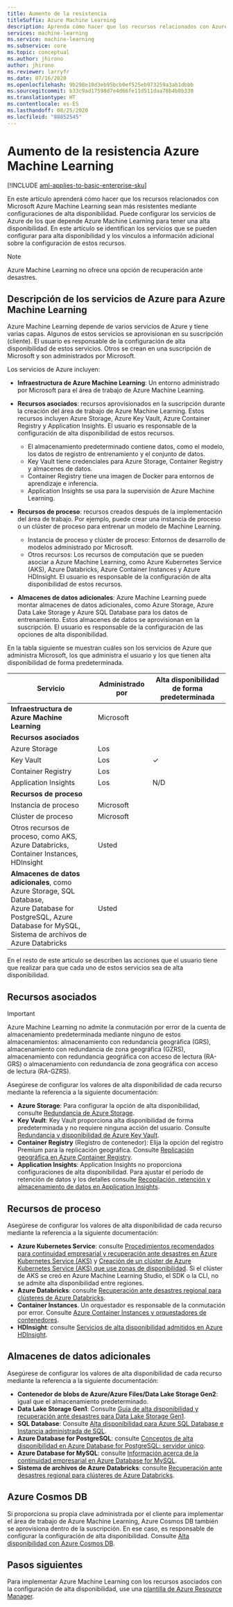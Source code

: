 ```yaml
---
title: Aumento de la resistencia
titleSuffix: Azure Machine Learning
description: Aprenda cómo hacer que los recursos relacionados con Azure Machine Learning sean más resistentes a las interrupciones mediante una configuración de alta disponibilidad.
services: machine-learning
ms.service: machine-learning
ms.subservice: core
ms.topic: conceptual
ms.author: jhirono
author: jhirono
ms.reviewer: larryfr
ms.date: 07/16/2020
ms.openlocfilehash: 9b298e10d3eb95bcb0ef525eb973259a3ab1dbbb
ms.sourcegitcommit: b33c9ad17598d7e4d66fe11d511daa78b4b8b330
ms.translationtype: HT
ms.contentlocale: es-ES
ms.lasthandoff: 08/25/2020
ms.locfileid: "88852545"
---
```

# <a name="increase-azure-machine-learning-resiliency"></a>Aumento de la resistencia Azure Machine Learning

[!INCLUDE [aml-applies-to-basic-enterprise-sku](../../includes/aml-applies-to-basic-enterprise-sku.md)]

En este artículo aprenderá cómo hacer que los recursos relacionados con Microsoft Azure Machine Learning sean más resistentes mediante configuraciones de alta disponibilidad. Puede configurar los servicios de Azure de los que depende Azure Machine Learning para tener una alta disponibilidad. En este artículo se identifican los servicios que se pueden configurar para alta disponibilidad y los vínculos a información adicional sobre la configuración de estos recursos.

> [!NOTE]
> Azure Machine Learning no ofrece una opción de recuperación ante desastres.

## <a name="understand-azure-services-for-azure-machine-learning"></a>Descripción de los servicios de Azure para Azure Machine Learning

Azure Machine Learning depende de varios servicios de Azure y tiene varias capas. Algunos de estos servicios se aprovisionan en su suscripción (cliente). El usuario es responsable de la configuración de alta disponibilidad de estos servicios. Otros se crean en una suscripción de Microsoft y son administrados por Microsoft. 

Los servicios de Azure incluyen:

* **Infraestructura de Azure Machine Learning**: Un entorno administrado por Microsoft para el área de trabajo de Azure Machine Learning.

* **Recursos asociados**: recursos aprovisionados en la suscripción durante la creación del área de trabajo de Azure Machine Learning. Estos recursos incluyen Azure Storage, Azure Key Vault, Azure Container Registry y Application Insights. El usuario es responsable de la configuración de alta disponibilidad de estos recursos.
  * El almacenamiento predeterminado contiene datos, como el modelo, los datos de registro de entrenamiento y el conjunto de datos.
  * Key Vault tiene credenciales para Azure Storage, Container Registry y almacenes de datos.
  * Container Registry tiene una imagen de Docker para entornos de aprendizaje e inferencia.
  * Application Insights se usa para la supervisión de Azure Machine Learning.

* **Recursos de proceso**: recursos creados después de la implementación del área de trabajo. Por ejemplo, puede crear una instancia de proceso o un clúster de proceso para entrenar un modelo de Machine Learning.
  * Instancia de proceso y clúster de proceso: Entornos de desarrollo de modelos administrado por Microsoft.
  * Otros recursos: Los recursos de computación que se pueden asociar a Azure Machine Learning, como Azure Kubernetes Service (AKS), Azure Databricks, Azure Container Instances y Azure HDInsight. El usuario es responsable de la configuración de alta disponibilidad de estos recursos.

* **Almacenes de datos adicionales**: Azure Machine Learning puede montar almacenes de datos adicionales, como Azure Storage, Azure Data Lake Storage y Azure SQL Database para los datos de entrenamiento.  Estos almacenes de datos se aprovisionan en la suscripción. El usuario es responsable de la configuración de las opciones de alta disponibilidad.

En la tabla siguiente se muestran cuáles son los servicios de Azure que administra Microsoft, los que administra el usuario y los que tienen alta disponibilidad de forma predeterminada.

| Servicio | Administrado por | Alta disponibilidad de forma predeterminada |
| ----- | ----- | ----- |
| **Infraestructura de Azure Machine Learning** | Microsoft | |
| **Recursos asociados** |
| Azure Storage | Los | |
| Key Vault | Los | ✓ |
| Container Registry | Los | |
| Application Insights | Los | N/D |
| **Recursos de proceso** |
| Instancia de proceso | Microsoft |  |
| Clúster de proceso | Microsoft |  |
| Otros recursos de proceso, como AKS, <br>Azure Databricks, Container Instances, HDInsight | Usted |  |
| **Almacenes de datos adicionales**, como Azure Storage, SQL Database,<br> Azure Database for PostgreSQL, Azure Database for MySQL, <br>Sistema de archivos de Azure Databricks | Usted | |

En el resto de este artículo se describen las acciones que el usuario tiene que realizar para que cada uno de estos servicios sea de alta disponibilidad.

## <a name="associated-resources"></a> Recursos asociados

> [!IMPORTANT]
> Azure Machine Learning no admite la conmutación por error de la cuenta de almacenamiento predeterminada mediante ninguno de estos almacenamientos: almacenamiento con redundancia geográfica (GRS), almacenamiento con redundancia de zona geográfica (GZRS), almacenamiento con redundancia geográfica con acceso de lectura (RA-GRS) o almacenamiento con redundancia de zona geográfica con acceso de lectura (RA-GZRS).

Asegúrese de configurar los valores de alta disponibilidad de cada recurso mediante la referencia a la siguiente documentación:

* **Azure Storage**: Para configurar la opción de alta disponibilidad, consulte [Redundancia de Azure Storage](https://docs.microsoft.com/azure/storage/common/storage-redundancy).
* **Key Vault**: Key Vault proporciona alta disponibilidad de forma predeterminada y no requiere ninguna acción del usuario.  Consulte [Redundancia y disponibilidad de Azure Key Vault](https://docs.microsoft.com/azure/key-vault/general/disaster-recovery-guidance).
* **Container Registry** (Registro de contenedor): Elija la opción del registro Premium para la replicación geográfica. Consulte [Replicación geográfica en Azure Container Registry](https://docs.microsoft.com/azure/container-registry/container-registry-geo-replication).
* **Application Insights**: Application Insights no proporciona configuraciones de alta disponibilidad. Para ajustar el período de retención de datos y los detalles consulte [Recopilación, retención y almacenamiento de datos en Application Insights](https://docs.microsoft.com/azure/azure-monitor/app/data-retention-privacy#how-long-is-the-data-kept).

## <a name="compute-resources"></a>Recursos de proceso

Asegúrese de configurar los valores de alta disponibilidad de cada recurso mediante la referencia a la siguiente documentación:

* **Azure Kubernetes Service**: consulte [Procedimientos recomendados para continuidad empresarial y recuperación ante desastres en Azure Kubernetes Service (AKS)](https://docs.microsoft.com/azure/aks/operator-best-practices-multi-region) y [Creación de un clúster de Azure Kubernetes Service (AKS) que use zonas de disponibilidad](https://docs.microsoft.com/azure/aks/availability-zones). Si el clúster de AKS se creó en Azure Machine Learning Studio, el SDK o la CLI, no se admite alta disponibilidad entre regiones.
* **Azure Databricks**: consulte [Recuperación ante desastres regional para clústeres de Azure Databricks](https://docs.microsoft.com/azure/azure-databricks/howto-regional-disaster-recovery).
* **Container Instances**. Un orquestador es responsable de la conmutación por error. Consulte [Azure Container Instances y orquestadores de contenedores](https://docs.microsoft.com/azure/container-instances/container-instances-orchestrator-relationship).
* **HDInsight**: consulte [Servicios de alta disponibilidad admitidos en Azure HDInsight](https://docs.microsoft.com/azure/hdinsight/hdinsight-high-availability-components).

## <a name="additional-data-stores"></a>Almacenes de datos adicionales

Asegúrese de configurar los valores de alta disponibilidad de cada recurso mediante la referencia a la siguiente documentación:

* **Contenedor de blobs de Azure/Azure Files/Data Lake Storage Gen2**: igual que el almacenamiento predeterminado.
* **Data Lake Storage Gen1**: Consulte [Guía de alta disponibilidad y recuperación ante desastres para Data Lake Storage Gen1](https://docs.microsoft.com/azure/data-lake-store/data-lake-store-disaster-recovery-guidance).
* **SQL Database**: Consulte [Alta disponibilidad para Azure SQL Database e Instancia administrada de SQL](https://docs.microsoft.com/azure/sql-database/sql-database-high-availability).
* **Azure Database for PostgreSQL**: consulte [Conceptos de alta disponibilidad en Azure Database for PostgreSQL: servidor único](https://docs.microsoft.com/azure/postgresql/concepts-high-availability).
* **Azure Database for MySQL**: consulte [Información acerca de la continuidad empresarial en Azure Database for MySQL](https://docs.microsoft.com/azure/mysql/concepts-business-continuity).
* **Sistema de archivos de Azure Databricks**: consulte [Recuperación ante desastres regional para clústeres de Azure Databricks](https://docs.microsoft.com/azure/azure-databricks/howto-regional-disaster-recovery).

## <a name="azure-cosmos-db"></a>Azure Cosmos DB

Si proporciona su propia clave administrada por el cliente para implementar el área de trabajo de Azure Machine Learning, Azure Cosmos DB también se aprovisiona dentro de la suscripción. En ese caso, es responsable de configurar la configuración de alta disponibilidad. Consulte [Alta disponibilidad con Azure Cosmos DB](https://docs.microsoft.com/azure/cosmos-db/high-availability).

## <a name="next-steps"></a>Pasos siguientes

Para implementar Azure Machine Learning con los recursos asociados con la configuración de alta disponibilidad, use una [plantilla de Azure Resource Manager](https://github.com/Azure/azure-quickstart-templates/tree/master/201-machine-learning-advanced).
